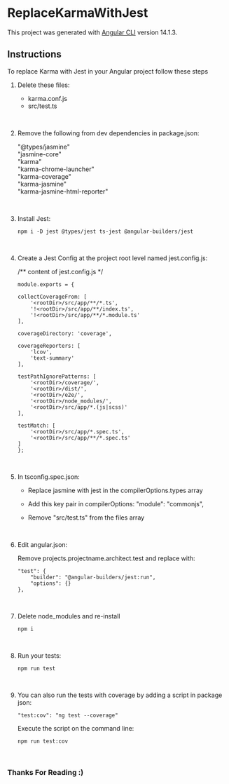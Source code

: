 # ReplaceKarmaWithJest

This project was generated with [Angular CLI](https://github.com/angular/angular-cli) version 14.1.3.

## Instructions 

To replace Karma with Jest in your Angular project follow these steps

1) Delete these files: 

    - karma.conf.js
    - src/test.ts

<br>

2) Remove the following from dev dependencies in package.json:

    "@types/jasmine"\
    "jasmine-core"\
    "karma"\
    "karma-chrome-launcher"\
    "karma-coverage"\
    "karma-jasmine"\
    "karma-jasmine-html-reporter"

<br>

3) Install Jest:

    ```
    npm i -D jest @types/jest ts-jest @angular-builders/jest
    ```

<br>

4) Create a Jest Config at the project root level named jest.config.js:

    /** content of jest.config.js */

    ```
    module.exports = {

    collectCoverageFrom: [
        '<rootDir>/src/app/**/*.ts',
        '!<rootDir>/src/app/**/index.ts',
        '!<rootDir>/src/app/**/*.module.ts'
    ],

    coverageDirectory: 'coverage',

    coverageReporters: [
        'lcov',
        'text-summary'
    ],

    testPathIgnorePatterns: [
        '<rootDir>/coverage/',
        '<rootDir>/dist/',
        '<rootDir>/e2e/',
        '<rootDir>/node_modules/',
        '<rootDir>/src/app/*.(js|scss)'
    ],

    testMatch: [
        '<rootDir>/src/app/*.spec.ts',
        '<rootDir>/src/app/**/*.spec.ts'
    ]
    };
    ```

<br>

5) In tsconfig.spec.json:

    - Replace jasmine with jest in the compilerOptions.types array

    - Add this key pair in compilerOptions: "module": "commonjs",

    - Remove "src/test.ts" from the files array

<br>

6) Edit angular.json:

    Remove projects.projectname.architect.test and replace with:

    ```
    "test": {
        "builder": "@angular-builders/jest:run",
        "options": {}
    },
    ```

<br>

7) Delete node_modules and re-install

    ```
    npm i
    ```

<br>

8) Run your tests:

    ```
    npm run test
    ```

<br>

9) You can also run the tests with coverage by adding a script in package json:
    
    ```
    "test:cov": "ng test --coverage"
    ```

    Execute the script on the command line:

    ```
    npm run test:cov
    ```

<br>

### Thanks For Reading :)